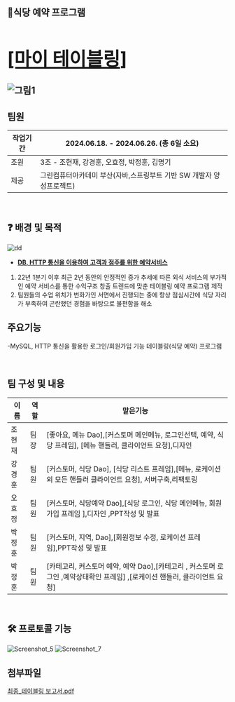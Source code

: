 ## 🙌식당 예약 프로그램   **<u><h1>[마이 테이블링</u>]**


![그림1](https://github.com/HyeonProG/Tabling/assets/146004308/f2903240-29a2-4734-91ea-16d9b7a735d2)
  

## 팀원

| 작업기간| 2024.06.18. - 2024.06.26. (총 6일 소요)  |
| --- | --- | 
| 조원 | 3조 - 조현재, 강경훈, 오효정, 박정훈, 김명기 |
| 제공 | 그린컴퓨터아카데미 부산(자바,스프링부트 기반 SW 개발자 양성프로젝트) |


<br>

## ❓ 배경 및 목적 
![dd](https://github.com/HyeonProG/Tabling/assets/146004308/0ab7aac6-10d6-4f2d-a107-b9f8b00d10ed)
- **<u>DB, HTTP 통신을 이용하여 고객과 점주를 위한 예약서비스</u>**   
1. 22년 1분기 이후 최근 2년 동안의 안정적인 증가 추세에 따른 
외식 서비스의 부가적인 예약 서비스를 통한 수익구조 창출
트렌드에 맞춘 테이블링 예약 프로그램 제작
2. 팀원들의 수업 위치가 번화가인 서면에서 진행되는 중에 
항상 점심시간에 식당 자리가 부족하여 
곤란했던 경험을 바탕으로 불편함을 해소

## 주요기능
-MySQL, HTTP 통신을 활용한 로그인/회원가입 기능
테이블링(식당 예약) 프로그램

<br>   
   
## 팀 구성 및 내용


| 이름| 역할| 맡은기능|
| --- | --- | --- |
| 조현재 | 팀장 |  [좋아요, 메뉴 Dao],[커스토머 메인메뉴, 로그인선택, 예약, 식당 프레임], [메뉴 핸들러, 클라이언트 요청],디자인 |
| 강경훈 | 팀원 | [커스토머, 식당 Dao], [식당 리스트 프레임],[메뉴, 로케이션 외 모든 핸들러 클라이언트 요청], 서버구축,리팩토링 |
| 오효정 | 팀원 | [커스토머, 식당예약 Dao],[식당 로그인, 식당 메인메뉴, 회원가입 프레임 ],디자인 ,PPT작성 및 발표|
| 박정훈 | 팀원 | [커스토머, 지역, Dao],[회원정보 수정, 로케이션 프레임],PPT작성 및 발표 |
| 박정훈 | 팀원 | [카테고리, 커스토머 예약, 예약 Dao],[카테고리 , 커스토머 로그인 ,예약상태확인 프레임] ,[로케이션 핸들러, 클라이언트 요청] |

<br>   


## 🛠 프로토콜 기능 

![Screenshot_5](https://github.com/HyeonProG/Tabling/assets/146004308/3dbd9aa4-7848-4acf-ac0c-133049ffb648)
![Screenshot_7](https://github.com/HyeonProG/Tabling/assets/146004308/fb399086-90ac-43db-aace-2487391ad3ad)
   
## 첨부파일
[최종_테이블링 보고서.pdf](https://github.com/user-attachments/files/15981608/_.pdf)
<br>   

